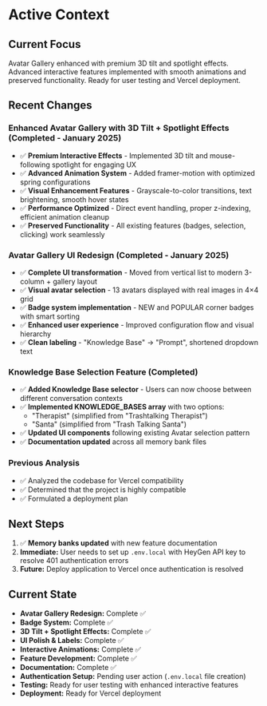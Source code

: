 # Active Context

## Current Focus

Avatar Gallery enhanced with premium 3D tilt and spotlight effects. Advanced interactive features implemented with smooth animations and preserved functionality. Ready for user testing and Vercel deployment.

## Recent Changes

### Enhanced Avatar Gallery with 3D Tilt + Spotlight Effects (Completed - January 2025)
*   ✅ **Premium Interactive Effects** - Implemented 3D tilt and mouse-following spotlight for engaging UX
*   ✅ **Advanced Animation System** - Added framer-motion with optimized spring configurations
*   ✅ **Visual Enhancement Features** - Grayscale-to-color transitions, text brightening, smooth hover states
*   ✅ **Performance Optimized** - Direct event handling, proper z-indexing, efficient animation cleanup
*   ✅ **Preserved Functionality** - All existing features (badges, selection, clicking) work seamlessly

### Avatar Gallery UI Redesign (Completed - January 2025)
*   ✅ **Complete UI transformation** - Moved from vertical list to modern 3-column + gallery layout
*   ✅ **Visual avatar selection** - 13 avatars displayed with real images in 4×4 grid
*   ✅ **Badge system implementation** - NEW and POPULAR corner badges with smart sorting
*   ✅ **Enhanced user experience** - Improved configuration flow and visual hierarchy
*   ✅ **Clean labeling** - "Knowledge Base" → "Prompt", shortened dropdown text

### Knowledge Base Selection Feature (Completed)
*   ✅ **Added Knowledge Base selector** - Users can now choose between different conversation contexts
*   ✅ **Implemented KNOWLEDGE_BASES array** with two options:
    - "Therapist" (simplified from "Trashtalking Therapist")
    - "Santa" (simplified from "Trash Talking Santa")
*   ✅ **Updated UI components** following existing Avatar selection pattern
*   ✅ **Documentation updated** across all memory bank files

### Previous Analysis
*   ✅ Analyzed the codebase for Vercel compatibility
*   ✅ Determined that the project is highly compatible
*   ✅ Formulated a deployment plan

## Next Steps

1. ✅ **Memory banks updated** with new feature documentation
2. **Immediate:** User needs to set up `.env.local` with HeyGen API key to resolve 401 authentication errors
3. **Future:** Deploy application to Vercel once authentication is resolved

## Current State

*   **Avatar Gallery Redesign:** Complete ✅
*   **Badge System:** Complete ✅
*   **3D Tilt + Spotlight Effects:** Complete ✅
*   **UI Polish & Labels:** Complete ✅
*   **Interactive Animations:** Complete ✅
*   **Feature Development:** Complete ✅
*   **Documentation:** Complete ✅  
*   **Authentication Setup:** Pending user action (`.env.local` file creation)
*   **Testing:** Ready for user testing with enhanced interactive features
*   **Deployment:** Ready for Vercel deployment

